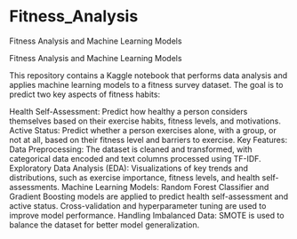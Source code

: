 # Fitness_Analysis
Fitness Analysis and Machine Learning Models

Fitness Analysis and Machine Learning Models

This repository contains a Kaggle notebook that performs data analysis and applies machine learning models to a fitness survey dataset. The goal is to predict two key aspects of fitness habits:

Health Self-Assessment: Predict how healthy a person considers themselves based on their exercise habits, fitness levels, and motivations.
Active Status: Predict whether a person exercises alone, with a group, or not at all, based on their fitness level and barriers to exercise.
Key Features:
Data Preprocessing: The dataset is cleaned and transformed, with categorical data encoded and text columns processed using TF-IDF.
Exploratory Data Analysis (EDA): Visualizations of key trends and distributions, such as exercise importance, fitness levels, and health self-assessments.
Machine Learning Models:
Random Forest Classifier and Gradient Boosting models are applied to predict health self-assessment and active status.
Cross-validation and hyperparameter tuning are used to improve model performance.
Handling Imbalanced Data: SMOTE is used to balance the dataset for better model generalization.
